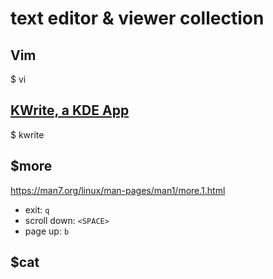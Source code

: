 # text editor & viewer collection

## Vim
$ vi

## [KWrite, a KDE App](https://apps.kde.org/kwrite/)
$ kwrite

## $more 
https://man7.org/linux/man-pages/man1/more.1.html
- exit: `q`
- scroll down: `<SPACE>`
- page up: `b`
## $cat
